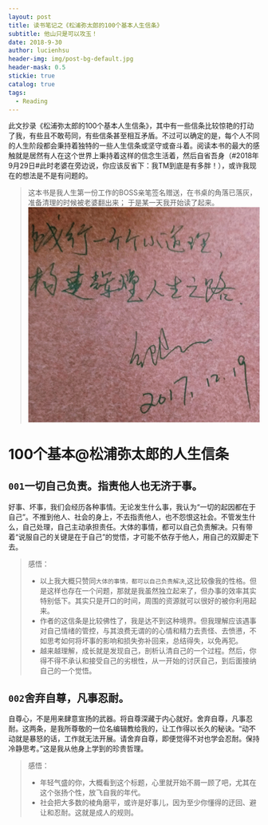 ```yaml
---
layout: post
title: 读书笔记之《松浦弥太郎的100个基本人生信条》
subtitle: 他山只是可以攻玉！
date: 2018-9-30
author: lucienhsu
header-img: img/post-bg-default.jpg
header-mask: 0.5
stickie: true
catalog: true
tags:
  - Reading
---
```


此文抄录《松浦弥太郎的100个基本人生信条》，其中有一些信条比较惊艳的打动了我，有些且不敢苟同，有些信条甚至相互矛盾。不过可以确定的是，每个人不同的人生阶段都会秉持着独特的一些人生信条或坚守或奋斗着。阅读本书的最大的感触就是居然有人在这个世界上秉持着这样的信念生活着，然后自省吾身（#2018年9月29日#此时老婆在旁边说，你应该反省下：我TM到底是有多胖！），或许我现在的想法是不是有问题的。

> 这本书是我人生第一份工作的BOSS亲笔签名赠送，在书桌的角落已落灰，准备清理的时候被老婆翻出来；
> 于是某一天我开始读了起来。        
> ![签名](https://github.com/lucienhsu/lucienhsu.github.io/raw/master/img/post/签名.jpg)

# 100个基本@松浦弥太郎的人生信条

## `001`一切自己负责。指责他人也无济于事。
好事、坏事，我们会经历各种事情。无论发生什么事，我认为“一切的起因都在于自己”。不推到他人、社会的身上，不去指责他人，也不怨恨这社会。不管发生什么，自己处理，自己主动承担责任。大体的事情，都可以自己负责解决。只有带着“说服自己的关键是在于自己”的觉悟，才可能不依存于他人，用自己的双脚走下去。     
     
> 感悟：
> - 以上我大概只赞同`大体的事情，都可以自己负责解决`,这比较像我的性格。但是这样也存在一个问题，那就是我虽然独立起来了，但办事的效率其实特别低下。其实只是开口的时间，周围的资源就可以很好的被你利用起来。
> - 作者的这信条是比较佛性了，我是达不到这种境界。但我理解应该遇事对自己情绪的管控，与其浪费无谓的的心情和精力去责怪、去愤懑，不如思考如何将坏事的影响和损失弥补回来，总结得失，以免再犯。
> - 越来越理解，成长就是发现自己，剖析认清自己的一个过程。然后，你得不得不承认和接受自己的劣根性，从一开始的讨厌自己，到后面接纳自己的一个觉悟。

## `002`舍弃自尊，凡事忍耐。
自尊心，不是用来肆意宣扬的武器。将自尊深藏于内心就好。舍弃自尊，凡事忍耐。这两条，是我所尊敬的一位名编辑教给我的，让工作得以长久的秘诀。“动不动就是暴怒的话，工作就无法开展。请舍弃自尊，即便觉得不对也学会忍耐。保持冷静思考。”这是我从他身上学到的珍贵哲理。
> 感悟：
> - 年轻气盛的你，大概看到这个标题，心里就开始不屑一顾了吧，尤其在这个张扬个性，放飞自我的年代。
> - 社会把大多数的棱角磨平，或许是好事儿，因为至少你懂得的迂回、避让和忍耐。这就是成人的规则。